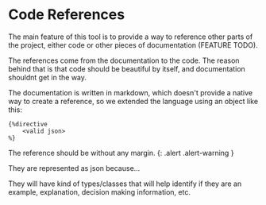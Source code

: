 # Code References

The main feature of this tool is to provide a way to reference other parts of the project, either code or other pieces of documentation (FEATURE TODO).

The references come from the documentation to the code. The reason behind that is that code should be beautiful by itself, and documentation shouldnt get
in the way.

The documentation is written in markdown, which doesn't provide a native way to create a reference, so we extended the language
using an object like this:

    {%directive
        <valid json>
    %}

The reference should be without any margin.
{: .alert .alert-warning }

They are represented as json because...

They will have kind of types/classes that will help identify if they are an example, explanation, decision making information, etc.
